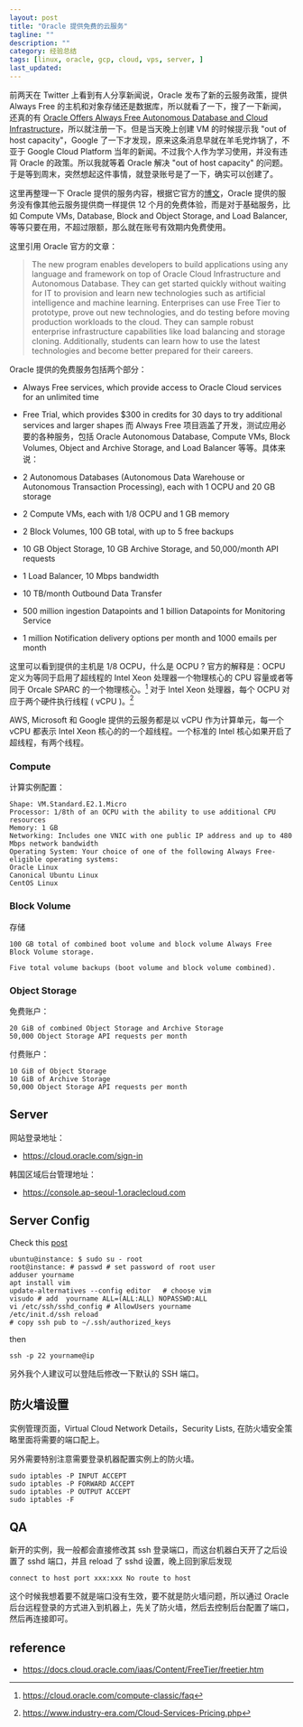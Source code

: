 ```yaml
---
layout: post
title: "Oracle 提供免费的云服务"
tagline: ""
description: ""
category: 经验总结
tags: [linux, oracle, gcp, cloud, vps, server, ]
last_updated:
---
```


前两天在 Twitter 上看到有人分享新闻说，Oracle 发布了新的云服务政策，提供 Always Free 的主机和对象存储还是数据库，所以就看了一下，搜了一下新闻，还真的有 [Oracle Offers Always Free Autonomous Database and Cloud Infrastructure](https://www.oracle.com/corporate/pressrelease/oow19-oracle-free-tier-091619.html)，所以就注册一下。但是当天晚上创建 VM 的时候提示我 "out of host capacity"，Google 了一下才发现，原来这条消息早就在羊毛党炸锅了，不亚于 Google Cloud Platform 当年的新闻。不过我个人作为学习使用，并没有违背 Oracle 的政策。所以我就等着 Oracle 解决 "out of host capacity" 的问题。于是等到周末，突然想起这件事情，就登录账号是了一下，确实可以创建了。

这里再整理一下 Oracle 提供的服务内容，根据它官方的[博文](https://www.oracle.com/corporate/pressrelease/oow19-oracle-free-tier-091619.html)，Oracle 提供的服务没有像其他云服务提供商一样提供 12 个月的免费体验，而是对于基础服务，比如 Compute VMs, Database, Block and Object Storage, and Load Balancer, 等等只要在用，不超过限额，那么就在账号有效期内免费使用。

这里引用 Oracle 官方的文章：

> The new program enables developers to build applications using any language and framework on top of Oracle Cloud Infrastructure and Autonomous Database. They can get started quickly without waiting for IT to provision and learn new technologies such as artificial intelligence and machine learning. Enterprises can use Free Tier to prototype, prove out new technologies, and do testing before moving production workloads to the cloud. They can sample robust enterprise infrastructure capabilities like load balancing and storage cloning. Additionally, students can learn how to use the latest technologies and become better prepared for their careers.
>
Oracle 提供的免费服务包括两个部分：

- Always Free services, which provide access to Oracle Cloud services for an unlimited time
- Free Trial, which provides $300 in credits for 30 days to try additional services and larger shapes
而 Always Free 项目涵盖了开发，测试应用必要的各种服务，包括 Oracle Autonomous Database, Compute VMs, Block Volumes, Object and Archive Storage, and Load Balancer 等等。具体来说：

- 2 Autonomous Databases (Autonomous Data Warehouse or Autonomous Transaction Processing), each with 1 OCPU and 20 GB storage
- 2 Compute VMs, each with 1/8 OCPU and 1 GB memory
- 2 Block Volumes, 100 GB total, with up to 5 free backups
- 10 GB Object Storage, 10 GB Archive Storage, and 50,000/month API requests
- 1 Load Balancer, 10 Mbps bandwidth
- 10 TB/month Outbound Data Transfer
- 500 million ingestion Datapoints and 1 billion Datapoints for Monitoring Service
- 1 million Notification delivery options per month and 1000 emails per month

这里可以看到提供的主机是 1/8 OCPU，什么是 OCPU ? 官方的解释是：OCPU 定义为等同于启用了超线程的 Intel Xeon 处理器一个物理核心的 CPU 容量或者等同于 Orcale SPARC 的一个物理核心。[^q] 对于 Intel Xeon 处理器，每个 OCPU 对应于两个硬件执行线程 ( vCPU )。[^q1]

[^q]: <https://cloud.oracle.com/compute-classic/faq>
[^q1]: <https://www.industry-era.com/Cloud-Services-Pricing.php>

AWS, Microsoft 和 Google 提供的云服务都是以 vCPU 作为计算单元，每一个 vCPU 都表示 Intel Xeon 核心的的一个超线程。一个标准的 Intel 核心如果开启了超线程，有两个线程。

### Compute
计算实例配置：

	Shape: VM.Standard.E2.1.Micro
	Processor: 1/8th of an OCPU with the ability to use additional CPU resources
	Memory: 1 GB
	Networking: Includes one VNIC with one public IP address and up to 480 Mbps network bandwidth
	Operating System: Your choice of one of the following Always Free-eligible operating systems:
	Oracle Linux
	Canonical Ubuntu Linux
	CentOS Linux

### Block Volume
存储

	100 GB total of combined boot volume and block volume Always Free Block Volume storage.

	Five total volume backups (boot volume and block volume combined).

### Object Storage
免费账户：

	20 GiB of combined Object Storage and Archive Storage
	50,000 Object Storage API requests per month

付费账户：

	10 GiB of Object Storage
	10 GiB of Archive Storage
	50,000 Object Storage API requests per month

## Server


网站登录地址：

- <https://cloud.oracle.com/sign-in>

韩国区域后台管理地址：

- <https://console.ap-seoul-1.oraclecloud.com>



## Server Config

Check this [post](/post/2015/12/things-to-do-after-buying-vps.html)

	ubuntu@instance: $ sudo su - root
	root@instance: # passwd # set password of root user
	adduser yourname
	apt install vim
	update-alternatives --config editor   # choose vim
	visudo # add  yourname ALL=(ALL:ALL) NOPASSWD:ALL
	vi /etc/ssh/sshd_config # AllowUsers yourname
	/etc/init.d/ssh reload
	# copy ssh pub to ~/.ssh/authorized_keys

then

	ssh -p 22 yourname@ip

另外我个人建议可以登陆后修改一下默认的 SSH 端口。

## 防火墙设置
实例管理页面，Virtual Cloud Network Details，Security Lists, 在防火墙安全策略里面将需要的端口配上。

另外需要特别注意需要登录机器配置实例上的防火墙。

	sudo iptables -P INPUT ACCEPT
	sudo iptables -P FORWARD ACCEPT
	sudo iptables -P OUTPUT ACCEPT
	sudo iptables -F

## QA
新开的实例，我一般都会直接修改其 ssh 登录端口，而这台机器白天开了之后设置了 sshd 端口，并且 reload 了 sshd 设置，晚上回到家后发现

	connect to host port xxx:xxx No route to host

这个时候我想着要不就是端口没有生效，要不就是防火墙问题，所以通过 Oracle 后台远程登录的方式进入到机器上，先关了防火墙，然后去控制后台配置了端口，然后再连接即可。

## reference

- <https://docs.cloud.oracle.com/iaas/Content/FreeTier/freetier.htm>
